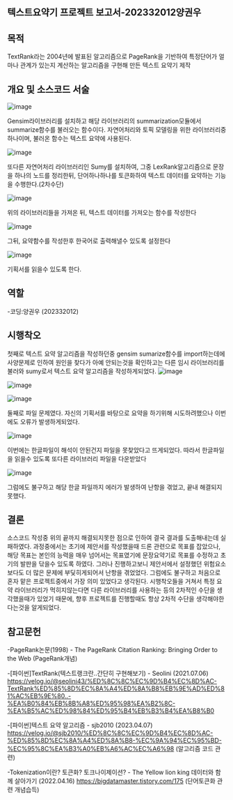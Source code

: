 ## 텍스트요약기 프로젝트 보고서-202332012양권우

## 목적
 TextRank라는 2004년에 발표된 알고리즘으로 PageRank을 기반하여 특정단어가 얼마나 관계가 있는지 계산하는 알고리즘을 구현해 만든 텍스트 요약기 제작

## 개요 및 소스코드 서술

![image](https://github.com/GreatBritanBias/deepnlp-2023/assets/88702293/66134289-4850-4d91-9485-b9028c1508db)

Gensim라이브러리를 설치하고 해당 라이브러리의 summarization모듈에서 summarize함수를 불러오는 함수이다. 
자연어처리와 토픽 모델링을 위한 라이브러리중 하나이며,  불러온 함수는 텍스트 요약에 사용된다.  

![image](https://github.com/GreatBritanBias/deepnlp-2023/assets/88702293/f76c000f-9d72-4692-9701-7e79f515b339)

또다른 자연어처리 라이브러리인 Sumy를 설치하여, 그중 LexRank알고리즘으로 문장을 하나의 노드를 정리한뒤, 단어하나하나를 토큰화하여 텍스트 데이터를 요약하는 기능을 수행한다.(2차수단)

![image](https://github.com/GreatBritanBias/deepnlp-2023/assets/88702293/eed92349-efc7-419b-995a-a8c7713b319f)

위의 라이브러리들을 가져온 뒤,  텍스트 데이터를 가져오는 함수를 작성한다

![image](https://github.com/GreatBritanBias/deepnlp-2023/assets/88702293/d18e351b-91cf-40b3-b9ec-00c752b1472c)

그뒤, 요약함수를 작성한후 한국어로 출력해낼수 있도록 설정한다

![image](https://github.com/GreatBritanBias/deepnlp-2023/assets/88702293/af90da4f-4c43-4fcf-813f-56f44de4b3fd)

기획서를 읽을수 있도록 한다.


## 역할
-코딩:양권우 (202332012)

## 시행착오
첫째로 텍스트 요약 알고리즘을 작성하던중 gensim sumarize함수를 import하는데에 사양문제로 인하여  원인을 찾다가 아예 안되는것을 확인하고는 다른 임시 라이브러리를 불러와 sumy로서 텍스트 요약 알고리즘을 작성하게되었다.
![image](https://github.com/GreatBritanBias/deepnlp-2023/assets/88702293/e9b8c821-2261-4c18-b538-fd8673e75486) 
>
![image](https://github.com/GreatBritanBias/deepnlp-2023/assets/88702293/a2c3121b-679d-4f15-85bd-96758e8f94ed)
>
![image](https://github.com/GreatBritanBias/deepnlp-2023/assets/88702293/e06ba03f-7ae0-4c3a-8f99-b60a711f9f25)


둘째로 파일 문제였다. 
자신의 기획서를 바탕으로 요약을 하기위해 시도하려했으나  이번에도 오류가 발생하게되었다.  

![image](https://github.com/GreatBritanBias/deepnlp-2023/assets/88702293/ef21eeb5-11d3-4914-b63c-31d2c4495cad)

이번에는 한글파일이 해석이 안된건지 파일을 못찾았다고 뜨게되었다.   따라서 한글파일을 읽을수 있도록 또다른 라이브러리 파일을 다운받았다

![image](https://github.com/GreatBritanBias/deepnlp-2023/assets/88702293/0a5ba494-6b51-46a2-b6c0-fd2dbaea4e4e)

그럼에도 불구하고 해당 한글 파일까지 에러가 발생하여 난항을 겪었고, 끝내 해결되지못했다.

## 결론
소스코드 작성중 위의 끝까지 해결되지못한 점으로 인하여 결국 결과를 도출해내는데 실패하였다.  과정중에서는 초기에 제안서를 작성했을때 드론 관련으로 목표를 잡았으나, 해당 목표는 본인의 능력을 매우 넘어서는 목표였기에 문장요약기로 목표를 수정하고 초기의 발판을 닦을수 있도록 하였다. 그러나 진행하고보니 제안서에서 설정했던 위험요소보다도 더 많은 문제에 부딫히게되어서 난항을 겪었었다.  그럼에도 불구하고 처음으로 혼자 맡은 프로젝트중에서 가장 의미 있었다고 생각된다.  시행착오들을 거쳐서  특정 요약 라이브러리가 먹히지않는다면 다른 라이브러리를 사용하는 등의 2차적인 수단을 생각했을때가 있었기 때문에,  향후 프로젝트를 진행할때도 항상 2차적 수단을 생각해야한다는것을 알게되었다. 

## 참고문헌
-PageRank논문(1998) - The PageRank Citation Ranking: Bringing Order to the Web   (PageRank개념)

-[파이썬]TextRank(텍스트랭크란..간단히 구현해보기) - Seolini (2021.07.06) https://velog.io/@seolini43/%ED%8C%8C%EC%9D%B4%EC%8D%AC-TextRank%ED%85%8D%EC%8A%A4%ED%8A%B8%EB%9E%AD%ED%81%AC%EB%9E%80..-%EA%B0%84%EB%8B%A8%ED%95%98%EA%B2%8C-%EA%B5%AC%ED%98%84%ED%95%B4%EB%B3%B4%EA%B8%B0

-[파이썬]텍스트 요약 알고리즘 - sjb2010 (2023.04.07) https://velog.io/@sjb2010/%ED%8C%8C%EC%9D%B4%EC%8D%AC-%ED%85%8D%EC%8A%A4%ED%8A%B8-%EC%9A%94%EC%95%BD-%EC%95%8C%EA%B3%A0%EB%A6%AC%EC%A6%98   (알고리즘 코드 관련)

-Tokenization이란? 토큰화? 토크나이제이션? - The Yellow lion king 데이터와 함께 살아가기 (2022.04.16) https://bigdatamaster.tistory.com/175 (단어토큰화 관련 개념습득)

